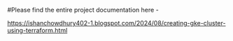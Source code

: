 #Please find the entire project documentation here -

https://ishanchowdhury402-1.blogspot.com/2024/08/creating-gke-cluster-using-terraform.html
